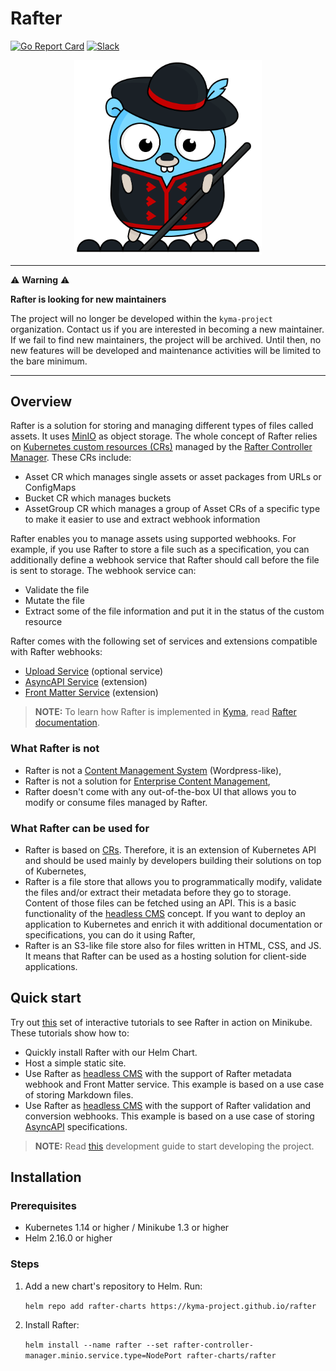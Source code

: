# Rafter

[![Go Report Card](https://goreportcard.com/badge/github.com/kyma-project/rafter)](https://goreportcard.com/report/github.com/kyma-project/rafter)
[![Slack](https://img.shields.io/badge/slack-%23rafter%20channel-yellow)](http://slack.kyma-project.io)

<p align="center">
  <img src="rafter.png" alt="rafter" width="300" />
</p>

---

:warning: **Warning** :warning:

**Rafter is looking for new maintainers**

The project will no longer be developed within the `kyma-project` organization.
Contact us if you are interested in becoming a new maintainer.
If we fail to find new maintainers, the project will be archived.
Until then, no new features will be developed and maintenance activities will be limited to the bare minimum.

---

## Overview

Rafter is a solution for storing and managing different types of files called assets. It uses [MinIO](https://min.io/) as object storage. The whole concept of Rafter relies on [Kubernetes custom resources (CRs)](https://kubernetes.io/docs/concepts/extend-kubernetes/api-extension/custom-resources/) managed by the [Rafter Controller Manager](./cmd/manager/README.md). These CRs include:

- Asset CR which manages single assets or asset packages from URLs or ConfigMaps
- Bucket CR which manages buckets
- AssetGroup CR which manages a group of Asset CRs of a specific type to make it easier to use and extract webhook information

Rafter enables you to manage assets using supported webhooks. For example, if you use Rafter to store a file such as a specification, you can additionally define a webhook service that Rafter should call before the file is sent to storage. The webhook service can:

- Validate the file
- Mutate the file
- Extract some of the file information and put it in the status of the custom resource

Rafter comes with the following set of services and extensions compatible with Rafter webhooks:

- [Upload Service](./cmd/uploader/README.md) (optional service)
- [AsyncAPI Service](./cmd/extension/asyncapi/README.md) (extension)
- [Front Matter Service](./cmd/extension/frontmatter/README.md) (extension)

> **NOTE:** To learn how Rafter is implemented in [Kyma](https://kyma-project.io), read [Rafter documentation](./docs).

### What Rafter is not

- Rafter is not a [Content Management System](https://en.wikipedia.org/wiki/Content_management_system) (Wordpress-like),
- Rafter is not a solution for [Enterprise Content Management](https://en.wikipedia.org/wiki/Enterprise_content_management),
- Rafter doesn't come with any out-of-the-box UI that allows you to modify or consume files managed by Rafter.

### What Rafter can be used for

- Rafter is based on [CRs](https://kubernetes.io/docs/concepts/extend-kubernetes/api-extension/custom-resources/). Therefore, it is an extension of Kubernetes API and should be used mainly by developers building their solutions on top of Kubernetes,
- Rafter is a file store that allows you to programmatically modify, validate the files and/or extract their metadata before they go to storage. Content of those files can be fetched using an API. This is a basic functionality of the [headless CMS](https://en.wikipedia.org/wiki/Headless_content_management_system) concept. If you want to deploy an application to Kubernetes and enrich it with additional documentation or specifications, you can do it using Rafter,
- Rafter is an S3-like file store also for files written in HTML, CSS, and JS. It means that Rafter can be used as a hosting solution for client-side applications.

## Quick start

Try out [this](https://katacoda.com/rafter/) set of interactive tutorials to see Rafter in action on Minikube. These tutorials show how to:

- Quickly install Rafter with our Helm Chart.
- Host a simple static site.
- Use Rafter as [headless CMS](https://en.wikipedia.org/wiki/Headless_content_management_system) with the support of Rafter metadata webhook and Front Matter service. This example is based on a use case of storing Markdown files.
- Use Rafter as [headless CMS](https://en.wikipedia.org/wiki/Headless_content_management_system) with the support of Rafter validation and conversion webhooks. This example is based on a use case of storing [AsyncAPI](https://asyncapi.org/) specifications.

> **NOTE:** Read [this](./docs/01-development-guide.md) development guide to start developing the project.

## Installation

### Prerequisites

- Kubernetes 1.14 or higher / Minikube 1.3 or higher
- Helm 2.16.0 or higher

### Steps

1. Add a new chart's repository to Helm. Run:

   `helm repo add rafter-charts https://kyma-project.github.io/rafter`

2. Install Rafter:

   `helm install --name rafter --set rafter-controller-manager.minio.service.type=NodePort rafter-charts/rafter`
